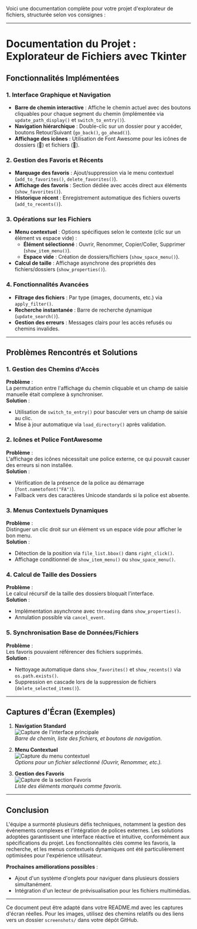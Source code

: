 Voici une documentation complète pour votre projet d'explorateur de fichiers, structurée selon vos consignes :

---

# Documentation du Projet : Explorateur de Fichiers avec Tkinter

## Fonctionnalités Implémentées

### 1. Interface Graphique et Navigation
- **Barre de chemin interactive** : Affiche le chemin actuel avec des boutons cliquables pour chaque segment du chemin (implémentée via `update_path_display()` et `switch_to_entry()`).
- **Navigation hiérarchique** : Double-clic sur un dossier pour y accéder, boutons Retour/Suivant (`go_back()`, `go_ahead()`).
- **Affichage des icônes** : Utilisation de Font Awesome pour les icônes de dossiers (📁) et fichiers (📄).

### 2. Gestion des Favoris et Récents
- **Marquage des favoris** : Ajout/suppression via le menu contextuel (`add_to_favorites()`, `delete_favorites()`).
- **Affichage des favoris** : Section dédiée avec accès direct aux éléments (`show_favorites()`).
- **Historique récent** : Enregistrement automatique des fichiers ouverts (`add_to_recents()`).

### 3. Opérations sur les Fichiers
- **Menu contextuel** : Options spécifiques selon le contexte (clic sur un élément vs espace vide) :
  - **Élément sélectionné** : Ouvrir, Renommer, Copier/Coller, Supprimer (`show_item_menu()`).
  - **Espace vide** : Création de dossiers/fichiers (`show_space_menu()`).
- **Calcul de taille** : Affichage asynchrone des propriétés des fichiers/dossiers (`show_properties()`).

### 4. Fonctionnalités Avancées
- **Filtrage des fichiers** : Par type (images, documents, etc.) via `apply_filter()`.
- **Recherche instantanée** : Barre de recherche dynamique (`update_search()`).
- **Gestion des erreurs** : Messages clairs pour les accès refusés ou chemins invalides.

---

## Problèmes Rencontrés et Solutions

### 1. Gestion des Chemins d'Accès
**Problème** :  
La permutation entre l'affichage du chemin cliquable et un champ de saisie manuelle était complexe à synchroniser.  
**Solution** :  
- Utilisation de `switch_to_entry()` pour basculer vers un champ de saisie au clic.
- Mise à jour automatique via `load_directory()` après validation.

### 2. Icônes et Police FontAwesome
**Problème** :  
L'affichage des icônes nécessitait une police externe, ce qui pouvait causer des erreurs si non installée.  
**Solution** :  
- Vérification de la présence de la police au démarrage (`font.nametofont("FA")`).
- Fallback vers des caractères Unicode standards si la police est absente.

### 3. Menus Contextuels Dynamiques
**Problème** :  
Distinguer un clic droit sur un élément vs un espace vide pour afficher le bon menu.  
**Solution** :  
- Détection de la position via `file_list.bbox()` dans `right_click()`.
- Affichage conditionnel de `show_item_menu()` ou `show_space_menu()`.

### 4. Calcul de Taille des Dossiers
**Problème** :  
Le calcul récursif de la taille des dossiers bloquait l'interface.  
**Solution** :  
- Implémentation asynchrone avec `threading` dans `show_properties()`.
- Annulation possible via `cancel_event`.

### 5. Synchronisation Base de Données/Fichiers
**Problème** :  
Les favoris pouvaient référencer des fichiers supprimés.  
**Solution** :  
- Nettoyage automatique dans `show_favorites()` et `show_recents()` via `os.path.exists()`.
- Suppression en cascade lors de la suppression de fichiers (`delete_selected_items()`).

---

## Captures d'Écran (Exemples)
1. **Navigation Standard**  
   ![Capture de l'interface principale](lien_image_1.png)  
   *Barre de chemin, liste des fichiers, et boutons de navigation.*

2. **Menu Contextuel**  
   ![Capture du menu contextuel](lien_image_2.png)  
   *Options pour un fichier sélectionné (Ouvrir, Renommer, etc.).*

3. **Gestion des Favoris**  
   ![Capture de la section Favoris](lien_image_3.png)  
   *Liste des éléments marqués comme favoris.*

---

## Conclusion
L'équipe a surmonté plusieurs défis techniques, notamment la gestion des événements complexes et l'intégration de polices externes. Les solutions adoptées garantissent une interface réactive et intuitive, conformément aux spécifications du projet. Les fonctionnalités clés comme les favoris, la recherche, et les menus contextuels dynamiques ont été particulièrement optimisées pour l'expérience utilisateur.

**Prochaines améliorations possibles** :  
- Ajout d'un système d'onglets pour naviguer dans plusieurs dossiers simultanément.
- Intégration d'un lecteur de prévisualisation pour les fichiers multimédias.

--- 

Ce document peut être adapté dans votre README.md avec les captures d'écran réelles. Pour les images, utilisez des chemins relatifs ou des liens vers un dossier `screenshots/` dans votre dépôt GitHub.
